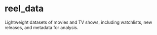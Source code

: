 # reel_data
Lightweight datasets of movies and TV shows, including watchlists, new releases, and metadata for analysis.
